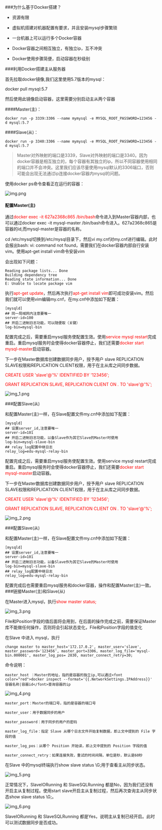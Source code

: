 ###为什么基于Docker搭建？

* 资源有限

* 虚拟机搭建对机器配置有要求，并且安装mysql步骤繁琐

* 一台机器上可以运行多个Docker容器

* Docker容器之间相互独立，有独立ip，互不冲突

* Docker使用步骤简便，启动容器在秒级别

###利用Docker搭建主从服务器

首先拉取docker镜像,我们这里使用5.7版本的mysql：

   docker pull mysql:5.7

然后使用此镜像启动容器，这里需要分别启动主从两个容器

####Master(主)：

    docker run -p 3339:3306 --name mymysql -e MYSQL_ROOT_PASSWORD=123456 -d mysql:5.7

####Slave(从)：

    docker run -p 3340:3306 --name mymysql -e MYSQL_ROOT_PASSWORD=123456 -d mysql:5.7

>Master对外映射的端口是3339，Slave对外映射的端口是3340。因为docker容器是相互独立的，每个容器有其独立的ip，所以不同容器使用相同的端口并不会冲突。这里我们应该尽量使用mysql默认的3306端口，否则可能会出现无法通过ip连接docker容器内mysql的问题。

使用docker ps命令查看正在运行的容器：

![img.png](img.png)


####    配置Master(主)

通过<font color="red">docker exec -it 627a2368c865 /bin/bash</font>命令进入到Master容器内部，也可以通过docker exec -it mysql-master /bin/bash命令进入。627a2368c865是容器的id,而mysql-master是容器的名称。

cd /etc/mysql切换到/etc/mysql目录下，然后vi my.cnf对my.cnf进行编辑。此时会报出bash: vi: command not found，需要我们在docker容器内部自行安装vim。使用apt-get install vim命令安装vim

会出现如下问题：

```buildoutcfg
Reading package lists... Done
Building dependency tree       
Reading state information... Done
E: Unable to locate package vim
```

执行<font color="red">apt-get update</font>，然后再次执行<font color="red">apt-get install vim</font>即可成功安装vim。然后我们就可以使用vim编辑my.cnf，在my.cnf中添加如下配置：
```buildoutcfg
[mysqld]
## 同一局域网内注意要唯一
server-id=100  
## 开启二进制日志功能，可以随便取（关键）
log-bin=mysql-bin
```
配置完成之后，需要重启mysql服务使配置生效。使用<font color="red">service mysql restart</font>完成重启。重启mysql服务时会使得docker容器停止，我们还需要<font color="red">docker start mysql-master</font>启动容器。

下一步在Master数据库创建数据同步用户，授予用户 slave REPLICATION SLAVE权限和REPLICATION CLIENT权限，用于在主从库之间同步数据。

<font color="red">CREATE USER 'slave'@'%' IDENTIFIED BY '123456';</font>

<font color="red">GRANT REPLICATION SLAVE, REPLICATION CLIENT ON *.* TO 'slave'@'%';</font>

![img_1.png](img_1.png)

###配置Slave(从)

和配置Master(主)一样，在Slave配置文件my.cnf中添加如下配置：
```buildoutcfg
[mysqld]
## 设置server_id,注意要唯一
server-id=101  
## 开启二进制日志功能，以备Slave作为其它Slave的Master时使用
log-bin=mysql-slave-bin   
## relay_log配置中继日志
relay_log=edu-mysql-relay-bin  

```

配置完成之后，需要重启mysql服务使配置生效。使用service mysql restart完成重启。重启mysql服务时会使得docker容器停止，我们还需要<font color="red">docker start mysql-master</font>启动容器。

下一步在Master数据库创建数据同步用户，授予用户 slave REPLICATION SLAVE权限和REPLICATION CLIENT权限，用于在主从库之间同步数据。

<font color="red">CREATE USER 'slave'@'%' IDENTIFIED BY '123456';</font>

<font color="red">GRANT REPLICATION SLAVE, REPLICATION CLIENT ON *.* TO 'slave'@'%';</font>

![img_2.png](img_2.png)

###配置Slave(从)

和配置Master(主)一样，在Slave配置文件my.cnf中添加如下配置：
```buildoutcfg
[mysqld]
## 设置server_id,注意要唯一
server-id=101  
## 开启二进制日志功能，以备Slave作为其它Slave的Master时使用
log-bin=mysql-slave-bin   
## relay_log配置中继日志
relay_log=edu-mysql-relay-bin  
```
配置完成后也需要重启mysql服务和docker容器，操作和配置Master(主)一致。
###链接Master(主)和Slave(从)

在Master进入mysql，执行<font color="red">show master status;</font>

![img_3.png](img_3.png)

File和Position字段的值后面将会用到，在后面的操作完成之前，需要保证Master库不能做任何操作，否则将会引起状态变化，File和Position字段的值变化

在Slave 中进入 mysql，执行
```commandline
change master to master_host='172.17.0.2', master_user='slave', master_password='123456', master_port=3306, master_log_file='mysql-bin.000001', master_log_pos= 2830, master_connect_retry=30;
```

命令说明：

    master_host ：Master的地址，指的是容器的独立ip,可以通过<font color="red">docker inspect --format='{{.NetworkSettings.IPAddress}}' 容器名称|容器id</font>查询容器的ip

![img_4.png](img_4.png)

    master_port：Master的端口号，指的是容器的端口号

    master_user：用于数据同步的用户

    master_password：用于同步的用户的密码

    master_log_file：指定 Slave 从哪个日志文件开始复制数据，即上文中提到的 File 字段的值

    master_log_pos：从哪个 Position 开始读，即上文中提到的 Position 字段的值

    master_connect_retry：如果连接失败，重试的时间间隔，单位是秒，默认是60秒


在Slave 中的mysql终端执行show slave status \G;用于查看主从同步状态。

![img_5.png](img_5.png)

正常情况下，SlaveIORunning 和 SlaveSQLRunning 都是No，因为我们还没有开启主从复制过程。使用start slave开启主从复制过程，然后再次查询主从同步状态show slave status \G;。

![img_6.png](img_6.png)

SlaveIORunning 和 SlaveSQLRunning 都是Yes，说明主从复制已经开启。此时可以测试数据同步是否成功。